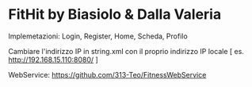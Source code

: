 # FitHit by Biasiolo & Dalla Valeria

Implemetazioni: Login, Register, Home, Scheda, Profilo

Cambiare l'indirizzo IP in string.xml con il proprio indirizzo IP locale
[ es. <string name="url">http://192.168.15.110:8080/</string> ]

WebService: https://github.com/313-Teo/FitnessWebService
